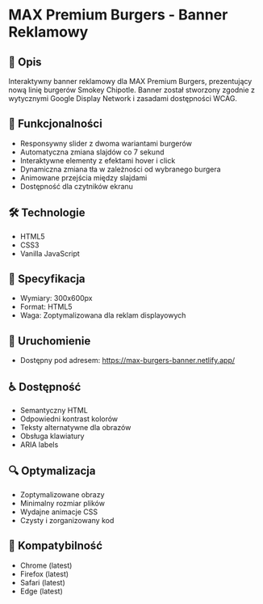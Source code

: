 # MAX Premium Burgers - Banner Reklamowy

## 📝 Opis
Interaktywny banner reklamowy dla MAX Premium Burgers, prezentujący nową linię burgerów Smokey Chipotle. Banner został stworzony zgodnie z wytycznymi Google Display Network i zasadami dostępności WCAG.

## 🚀 Funkcjonalności
- Responsywny slider z dwoma wariantami burgerów
- Automatyczna zmiana slajdów co 7 sekund
- Interaktywne elementy z efektami hover i click
- Dynamiczna zmiana tła w zależności od wybranego burgera
- Animowane przejścia między slajdami
- Dostępność dla czytników ekranu

## 🛠️ Technologie
- HTML5
- CSS3
- Vanilla JavaScript

## 📏 Specyfikacja
- Wymiary: 300x600px
- Format: HTML5
- Waga: Zoptymalizowana dla reklam displayowych

## 🔧 Uruchomienie
- Dostępny pod adresem: https://max-burgers-banner.netlify.app/


## ♿ Dostępność
- Semantyczny HTML
- Odpowiedni kontrast kolorów
- Teksty alternatywne dla obrazów
- Obsługa klawiatury
- ARIA labels

## 🔍 Optymalizacja
- Zoptymalizowane obrazy
- Minimalny rozmiar plików
- Wydajne animacje CSS
- Czysty i zorganizowany kod

## 📱 Kompatybilność
- Chrome (latest)
- Firefox (latest)
- Safari (latest)
- Edge (latest)